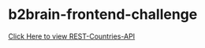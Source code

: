 # b2brain-frontend-challenge

<a href="https://b2brain-project-naincy.netlify.app/" target="_blank">Click Here to view REST-Countries-API</a>